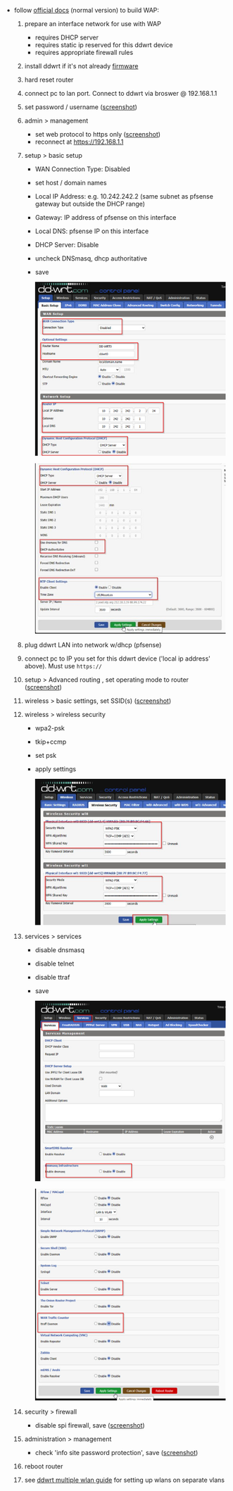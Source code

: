 - follow [official docs](https://wiki.dd-wrt.com/wiki/index.php/Wireless_Access_Point) (normal version) to build WAP:
    1. prepare an interface network for use with WAP
        - requires DHCP server
        - requires static ip reserved for this ddwrt device
        - requires appropriate firewall rules
    2. install ddwrt if it's not already [firmware](https://ftp.dd-wrt.com/dd-wrtv2/downloads/betas/)
    3. hard reset router
    4. connect pc to lan port. Connect to ddwrt via broswer @ 192.168.1.1
    5. set password / username ([screenshot](https://github.com/mynah22/Homelab-Guides/raw/main/screenshots/netgearWap11.jpg))
    6. admin > management 
        - set web protocol to https only ([screenshot](https://github.com/mynah22/Homelab-Guides/raw/main/screenshots/netgearWap10.jpg))
        - reconnect at https://192.168.1.1
    7. setup > basic setup
       - WAN Connection Type: Disabled
       - set host / domain names
       - Local IP Address: e.g. 10.242.242.2 (same subnet as pfsense gateway but outside the DHCP range)
       - Gateway: IP address of pfsense on this interface
       - Local DNS: pfsense IP on this interface
       - DHCP Server: Disable
       - uncheck DNSmasq, dhcp authoritative

       - save

            ![](https://github.com/mynah22/Homelab-Guides/raw/main/screenshots/netgearWap9.jpg)

            ![](https://github.com/mynah22/Homelab-Guides/raw/main/screenshots/netgearWap8.jpg)

    8. plug ddwrt LAN into network w/dhcp (pfsense)
    9. connect pc to IP you set for this ddwrt device ('local ip address' above). Must use `https://`
    10. setup > Advanced routing , set operating mode to router ([screenshot](https://github.com/mynah22/Homelab-Guides/raw/main/screenshots/netgearWap7.jpg))
    11. wireless > basic settings, set SSID(s) ([screenshot](https://github.com/mynah22/Homelab-Guides/raw/main/screenshots/netgearWap6.jpg))
    12. wireless > wireless security
        - wpa2-psk
        - tkip+ccmp
        - set psk
        - apply settings

            ![](https://github.com/mynah22/Homelab-Guides/raw/main/screenshots/netgearWap5.jpg)

    13. services > services
        - disable dnsmasq
        - disable telnet
        - disable ttraf
        - save

            ![](https://github.com/mynah22/Homelab-Guides/raw/main/screenshots/netgearWap4.jpg)

            ![](https://github.com/mynah22/Homelab-Guides/raw/main/screenshots/netgearWap3.jpg)

    14. security > firewall
        - disable spi firewall, save ([screenshot](https://github.com/mynah22/Homelab-Guides/raw/main/screenshots/netgearWap2.jpg))
    15. administration > management
        - check 'info site password protection', save ([screenshot](https://github.com/mynah22/Homelab-Guides/raw/main/screenshots/netgearWap1.jpg))
    16. reboot router
    17. see [ddwrt multiple wlan guide](/ddwrtMultipleWlan.md) for setting up wlans on separate vlans